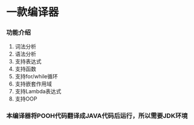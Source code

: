 # 一款编译器

### 功能介绍
1. 词法分析
2. 语法分析
3. 支持表达式
4. 支持函数
5. 支持for/while循环
6. 支持嵌套作用域
7. 支持Lambda表达式
8. 支持OOP

### 本编译器将POOH代码翻译成JAVA代码后运行，所以需要JDK环境
